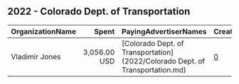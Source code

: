 ## 2022 - Colorado Dept. of Transportation 
|OrganizationName|Spent|PayingAdvertiserNames|CreativeUrls|Impressions|Genders|AgeBrackets|CountryCodes|BillingAddresses|CandidateBallotInformation|
|:---|---:|:---|:---|---:|:---|:---|:---|:---|:---|
|Vladimir Jones|3,056.00 USD|[Colorado Dept. of Transportation](2022/Colorado Dept. of Transportation.md)|[0](https://www.snap.com/political-ads/asset/65cb91c35ae47f9b7e59b82cb6aed850107ced95ec3578170b932038b923b689?mediaType=jpg)|1,008,590||21-34|united states|"6 N Tejon St. 4th Floor,Colorado Springs,80903,US"||
